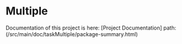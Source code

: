 # Multiple

Documentation of this project is here:
[Project Documentation] path: (/src/main/doc/taskMultiple/package-summary.html)